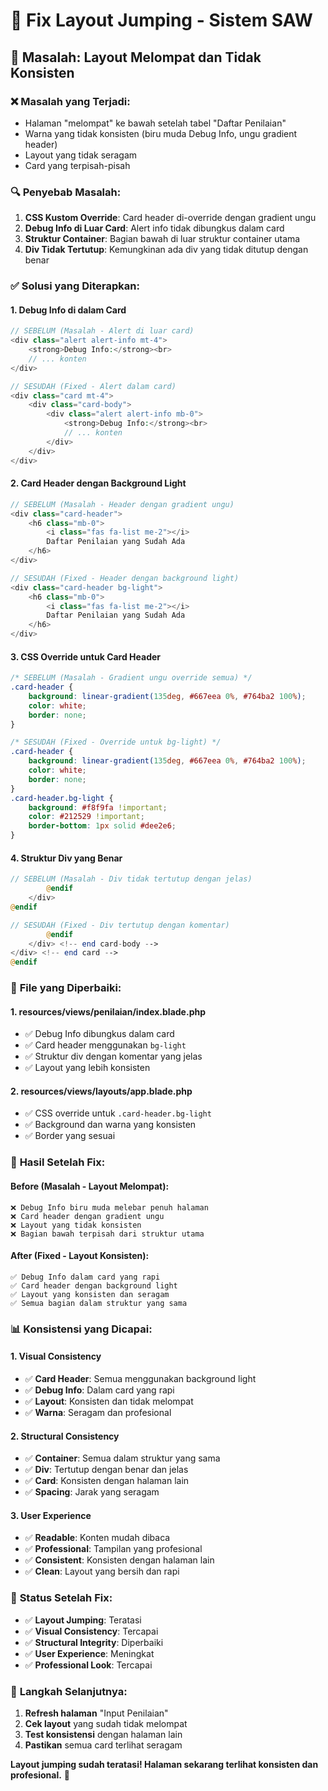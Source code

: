 # 🎨 Fix Layout Jumping - Sistem SAW

## 🚨 Masalah: Layout Melompat dan Tidak Konsisten

### ❌ **Masalah yang Terjadi:**
- Halaman "melompat" ke bawah setelah tabel "Daftar Penilaian"
- Warna yang tidak konsisten (biru muda Debug Info, ungu gradient header)
- Layout yang tidak seragam
- Card yang terpisah-pisah

### 🔍 **Penyebab Masalah:**
1. **CSS Kustom Override**: Card header di-override dengan gradient ungu
2. **Debug Info di Luar Card**: Alert info tidak dibungkus dalam card
3. **Struktur Container**: Bagian bawah di luar struktur container utama
4. **Div Tidak Tertutup**: Kemungkinan ada div yang tidak ditutup dengan benar

### ✅ **Solusi yang Diterapkan:**

#### 1. **Debug Info di dalam Card**
```php
// SEBELUM (Masalah - Alert di luar card)
<div class="alert alert-info mt-4">
    <strong>Debug Info:</strong><br>
    // ... konten
</div>

// SESUDAH (Fixed - Alert dalam card)
<div class="card mt-4">
    <div class="card-body">
        <div class="alert alert-info mb-0">
            <strong>Debug Info:</strong><br>
            // ... konten
        </div>
    </div>
</div>
```

#### 2. **Card Header dengan Background Light**
```php
// SEBELUM (Masalah - Header dengan gradient ungu)
<div class="card-header">
    <h6 class="mb-0">
        <i class="fas fa-list me-2"></i>
        Daftar Penilaian yang Sudah Ada
    </h6>
</div>

// SESUDAH (Fixed - Header dengan background light)
<div class="card-header bg-light">
    <h6 class="mb-0">
        <i class="fas fa-list me-2"></i>
        Daftar Penilaian yang Sudah Ada
    </h6>
</div>
```

#### 3. **CSS Override untuk Card Header**
```css
/* SEBELUM (Masalah - Gradient ungu override semua) */
.card-header {
    background: linear-gradient(135deg, #667eea 0%, #764ba2 100%);
    color: white;
    border: none;
}

/* SESUDAH (Fixed - Override untuk bg-light) */
.card-header {
    background: linear-gradient(135deg, #667eea 0%, #764ba2 100%);
    color: white;
    border: none;
}
.card-header.bg-light {
    background: #f8f9fa !important;
    color: #212529 !important;
    border-bottom: 1px solid #dee2e6;
}
```

#### 4. **Struktur Div yang Benar**
```php
// SEBELUM (Masalah - Div tidak tertutup dengan jelas)
        @endif
    </div>
@endif

// SESUDAH (Fixed - Div tertutup dengan komentar)
        @endif
    </div> <!-- end card-body -->
</div> <!-- end card -->
@endif
```

### 🎯 **File yang Diperbaiki:**

#### 1. **resources/views/penilaian/index.blade.php**
- ✅ Debug Info dibungkus dalam card
- ✅ Card header menggunakan `bg-light`
- ✅ Struktur div dengan komentar yang jelas
- ✅ Layout yang lebih konsisten

#### 2. **resources/views/layouts/app.blade.php**
- ✅ CSS override untuk `.card-header.bg-light`
- ✅ Background dan warna yang konsisten
- ✅ Border yang sesuai

### 🎨 **Hasil Setelah Fix:**

#### **Before (Masalah - Layout Melompat):**
```
❌ Debug Info biru muda melebar penuh halaman
❌ Card header dengan gradient ungu
❌ Layout yang tidak konsisten
❌ Bagian bawah terpisah dari struktur utama
```

#### **After (Fixed - Layout Konsisten):**
```
✅ Debug Info dalam card yang rapi
✅ Card header dengan background light
✅ Layout yang konsisten dan seragam
✅ Semua bagian dalam struktur yang sama
```

### 📊 **Konsistensi yang Dicapai:**

#### 1. **Visual Consistency**
- ✅ **Card Header**: Semua menggunakan background light
- ✅ **Debug Info**: Dalam card yang rapi
- ✅ **Layout**: Konsisten dan tidak melompat
- ✅ **Warna**: Seragam dan profesional

#### 2. **Structural Consistency**
- ✅ **Container**: Semua dalam struktur yang sama
- ✅ **Div**: Tertutup dengan benar dan jelas
- ✅ **Card**: Konsisten dengan halaman lain
- ✅ **Spacing**: Jarak yang seragam

#### 3. **User Experience**
- ✅ **Readable**: Konten mudah dibaca
- ✅ **Professional**: Tampilan yang profesional
- ✅ **Consistent**: Konsisten dengan halaman lain
- ✅ **Clean**: Layout yang bersih dan rapi

### 🚀 **Status Setelah Fix:**

- ✅ **Layout Jumping**: Teratasi
- ✅ **Visual Consistency**: Tercapai
- ✅ **Structural Integrity**: Diperbaiki
- ✅ **User Experience**: Meningkat
- ✅ **Professional Look**: Tercapai

### 🎯 **Langkah Selanjutnya:**

1. **Refresh halaman** "Input Penilaian"
2. **Cek layout** yang sudah tidak melompat
3. **Test konsistensi** dengan halaman lain
4. **Pastikan** semua card terlihat seragam

**Layout jumping sudah teratasi! Halaman sekarang terlihat konsisten dan profesional.** 🎨
